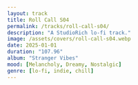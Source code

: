 ```yaml
---
layout: track
title: Roll Call S04
permalink: /tracks/roll-call-s04/
description: "A StudioRich lo-fi track."
image: /assets/covers/roll-call-s04.webp
date: 2025-01-01
duration: "107.96"
album: "Stranger Vibes"
mood: [Melancholy, Dreamy, Nostalgic]
genre: [lo-fi, indie, chill]
---
```

